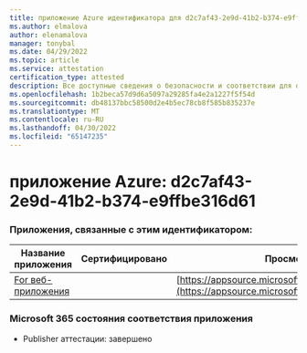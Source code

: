 ```yaml
---
title: приложение Azure идентификатора для d2c7af43-2e9d-41b2-b374-e9ffbe316d61
ms.author: elmalova
author: elenamalova
manager: tonybal
ms.date: 04/29/2022
ms.topic: article
ms.service: attestation
certification_type: attested
description: Все доступные сведения о безопасности и соответствии для d2c7af43-2e9d-41b2-b374-e9ffbe316d61.
ms.openlocfilehash: 1b2beca57d9d6a5097a29285fa4e2a1227f5f54d
ms.sourcegitcommit: db48137bbc58500d2e4b5ec78cb8f585b835237e
ms.translationtype: MT
ms.contentlocale: ru-RU
ms.lasthandoff: 04/30/2022
ms.locfileid: "65147235"
---
```

# <a name="azure-app-id-d2c7af43-2e9d-41b2-b374-e9ffbe316d61"></a>приложение Azure: d2c7af43-2e9d-41b2-b374-e9ffbe316d61


### <a name="apps-associated-with-this-id"></a>Приложения, связанные с этим идентификатором:
| **Название приложения** | **Сертифицировано** | **Просмотр в AppSource** |
|--------------|---------------|-----------------------|
| [For веб-приложения](../forward/WA200002916.md) |  | [https://appsource.microsoft.com/product/office/WA200002916](https://appsource.microsoft.com/product/office/WA200002916) |

### <a name="microsoft-365-app-compliance-status"></a>Microsoft 365 состояния соответствия приложения
- Publisher аттестации: завершено
